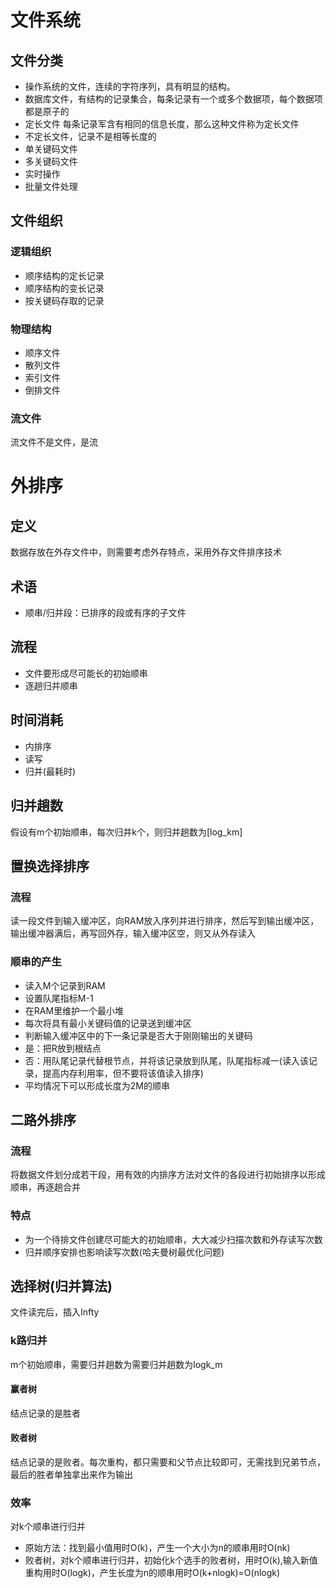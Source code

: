 # 文件系统
## 文件分类
* 操作系统的文件，连续的字符序列，具有明显的结构。
* 数据库文件，有结构的记录集合，每条记录有一个或多个数据项，每个数据项都是原子的
* 定长文件
每条记录军含有相同的信息长度，那么这种文件称为定长文件
* 不定长文件，记录不是相等长度的
* 单关键码文件
* 多关键码文件
* 实时操作
* 批量文件处理
## 文件组织
### 逻辑组织
* 顺序结构的定长记录
* 顺序结构的变长记录
* 按关键码存取的记录
### 物理结构
* 顺序文件
* 散列文件
* 索引文件
* 倒排文件
### 流文件
流文件不是文件，是流
# 外排序
## 定义
数据存放在外存文件中，则需要考虑外存特点，采用外存文件排序技术
## 术语
* 顺串/归并段：已排序的段或有序的子文件
## 流程
* 文件要形成尽可能长的初始顺串
* 逐趟归并顺串
## 时间消耗
* 内排序
* 读写
* 归并(最耗时)
## 归并趟数
假设有m个初始顺串，每次归并k个，则归并趟数为[log_km]
## 置换选择排序
### 流程
读一段文件到输入缓冲区，向RAM放入序列并进行排序，然后写到输出缓冲区，输出缓冲器满后，再写回外存，输入缓冲区空，则又从外存读入
### 顺串的产生
* 读入M个记录到RAM
* 设置队尾指标M-1
* 在RAM里维护一个最小堆
* 每次将具有最小关键码值的记录送到缓冲区
* 判断输入缓冲区中的下一条记录是否大于刚刚输出的关键码
* 是：把R放到根结点
* 否：用队尾记录代替根节点，并将该记录放到队尾，队尾指标减一(读入该记录，提高内存利用率，但不要将该值读入排序)
* 平均情况下可以形成长度为2M的顺串
## 二路外排序
### 流程
将数据文件划分成若干段，用有效的内排序方法对文件的各段进行初始排序以形成顺串，再逐趟合并
### 特点
* 为一个待排文件创建尽可能大的初始顺串，大大减少扫描次数和外存读写次数
* 归并顺序安排也影响读写次数(哈夫曼树最优化问题)
## 选择树(归并算法)
文件读完后，插入Infty
### k路归并
m个初始顺串，需要归并趟数为需要归并趟数为logk_m
#### 赢者树
结点记录的是胜者
#### 败者树
结点记录的是败者。每次重构，都只需要和父节点比较即可，无需找到兄弟节点，最后的胜者单独拿出来作为输出
### 效率
对k个顺串进行归并
* 原始方法：找到最小值用时O(k)，产生一个大小为n的顺串用时O(nk)
* 败者树，对k个顺串进行归并，初始化k个选手的败者树，用时O(k),输入新值重构用时O(logk)，产生长度为n的顺串用时O(k+nlogk)=O(nlogk)
